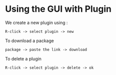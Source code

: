 # Using the GUI with Plugin 

We create a new plugin using : 

```
R-click -> select plugin -> new 
```

To download a package 
```
package -> paste the link -> download 
``` 

To delete a plugin 

```
R-click -> select plugin -> delete -> ok 
```
